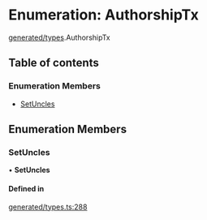 # Enumeration: AuthorshipTx

[generated/types](../wiki/generated.types).AuthorshipTx

## Table of contents

### Enumeration Members

- [SetUncles](../wiki/generated.types.AuthorshipTx#setuncles)

## Enumeration Members

### SetUncles

• **SetUncles**

#### Defined in

[generated/types.ts:288](https://github.com/PolymathNetwork/polymesh-sdk/blob/49113a20/src/generated/types.ts#L288)
